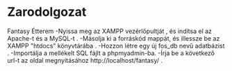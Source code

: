 # Zarodolgozat
Fantasy Étterem
-Nyissa meg az XAMPP vezérlőpultját , és indítsa el  az Apache-t és a MySQL-t .
-Másolja ki a forráskód mappát, és illessze be az XAMPP "htdocs" könyvtárába .
-Hozzon létre egy új fos_db nevű adatbázist .
-Importálja a mellékelt SQL fájlt a phpmyadmin-ba. 
-Írja be a következő url-t az oldal megnyitásához http://localhost/fantasy/ .
